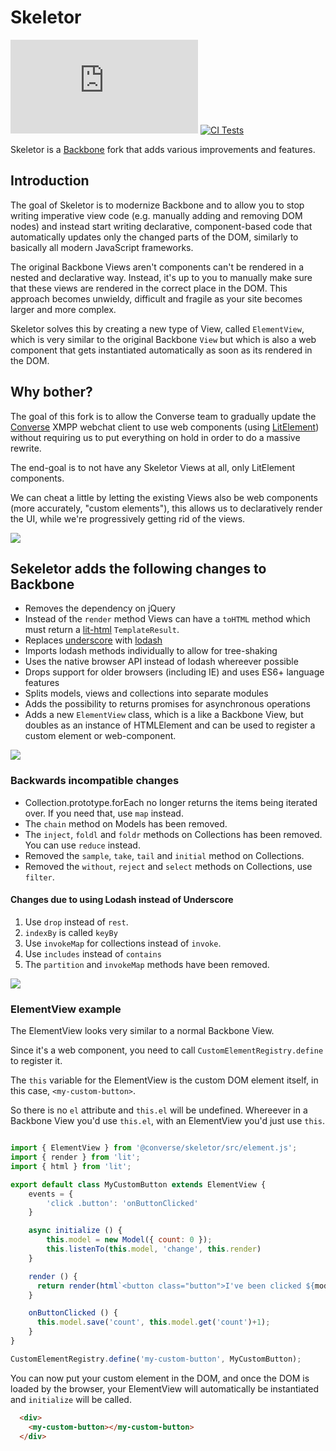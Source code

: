 # Skeletor

[![XMPP Chat](https://conference.conversejs.org/muc_badge/discuss@conference.conversejs.org)](https://inverse.chat/#converse/room?jid=discuss@conference.conversejs.org)
[![CI Tests](https://github.com/conversejs/skeletor/actions/workflows/karma-tests.yml/badge.svg)](https://github.com/conversejs/skeletor/actions/workflows/karma-tests.yml)

Skeletor is a [Backbone](http://backbonejs.org) fork that adds various improvements and features.

## Introduction

The goal of Skeletor is to modernize Backbone and to allow you to stop
writing imperative view code (e.g. manually adding and removing DOM nodes)
and instead start writing declarative, component-based code that automatically
updates only the changed parts of the DOM, similarly to basically all modern
JavaScript frameworks.

The original Backbone Views aren't components can't be rendered in a nested and
declarative way. Instead, it's up to you to manually make sure that these views
are rendered in the correct place in the DOM. This approach becomes unwieldy,
difficult and fragile as your site becomes larger and more complex.

Skeletor solves this by creating a new type of View, called `ElementView`,
which is very similar to the original Backbone `View` but which is also a web
component that gets instantiated automatically as soon as its rendered in the
DOM.

## Why bother?

The goal of this fork is to allow the Converse team to gradually update the [Converse](https://conversejs.org)
XMPP webchat client to use web components (using [LitElement](https://lit-element.polymer-project.org/))
without requiring us to put everything on hold in order to do a massive rewrite.

The end-goal is to not have any Skeletor Views at all, only LitElement components.

We can cheat a little by letting the existing Views also be web components
(more accurately, "custom elements"), this allows us to declaratively render the
UI, while we're progressively getting rid of the views.

![](https://raw.githubusercontent.com/conversejs/skeletor/master/images/skeletor2.jpg)

## Sekeletor adds the following changes to Backbone

* Removes the dependency on jQuery
* Instead of the `render` method Views can have a `toHTML` method which must return a [lit-html](https://lit-html.polymer-project.org/) `TemplateResult`.
* Replaces [underscore](http://underscorejs.org) with [lodash](https://lodash.com)
* Imports lodash methods individually to allow for tree-shaking
* Uses the native browser API instead of lodash whereever possible
* Drops support for older browsers (including IE) and uses ES6+ language features
* Splits models, views and collections into separate modules
* Adds the possibility to returns promises for asynchronous operations
* Adds a new `ElementView` class, which is a like a Backbone View, but doubles
  as an instance of HTMLElement and can be used to register a custom element or
  web-component.

![](https://raw.githubusercontent.com/conversejs/skeletor/master/images/skeletor.jpg)

### Backwards incompatible changes

* Collection.prototype.forEach no longer returns the items being iterated over.
  If you need that, use `map` instead.
* The `chain` method on Models has been removed.
* The `inject`, `foldl` and `foldr` methods on Collections has been removed. You can use `reduce` instead.
* Removed the `sample`, `take`, `tail` and `initial` method on Collections.
* Removed the `without`, `reject` and `select` methods on Collections, use `filter`.

#### Changes due to using Lodash instead of Underscore

1. Use `drop` instead of `rest`.
2. `indexBy` is called `keyBy`
3. Use `invokeMap` for collections instead of `invoke`.
4. Use `includes` instead of `contains`
5. The `partition` and `invokeMap` methods have been removed.

![](https://raw.githubusercontent.com/conversejs/skeletor/master/images/skeletor3.jpg)
### ElementView example

The ElementView looks very similar to a normal Backbone View.

Since it's a web component, you need to call `CustomElementRegistry.define` to
register it.

The `this` variable for the ElementView is the custom DOM element itself,
in this case, `<my-custom-button>`.

So there is no `el` attribute and `this.el` will be undefined. Whereever in a
Backbone View you'd use `this.el`, with an ElementView you'd just use `this`.


```javascript

import { ElementView } from '@converse/skeletor/src/element.js';
import { render } from 'lit';
import { html } from 'lit';

export default class MyCustomButton extends ElementView {
    events = {
        'click .button': 'onButtonClicked'
    }

    async initialize () {
        this.model = new Model({ count: 0 });
        this.listenTo(this.model, 'change', this.render)
    }

    render () {
      return render(html`<button class="button">I've been clicked ${model.get('count')} times!</button>`, this);
    }

    onButtonClicked () {
      this.model.save('count', this.model.get('count')+1);
    }
}

CustomElementRegistry.define('my-custom-button', MyCustomButton);
```

You can now put your custom element in the DOM, and once the DOM is loaded by
the browser, your ElementView will automatically be instantiated and
`initialize` will be called.


```html
  <div>
    <my-custom-button></my-custom-button>
  </div>
```
